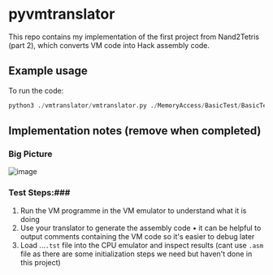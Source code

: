 # pyvmtranslator

This repo contains my implementation of the first project from Nand2Tetris (part 2), which converts VM code into Hack assembly code.

## Example usage

To run the code:

```py
python3 ./vmtranslator/vmtranslator.py ./MemoryAccess/BasicTest/BasicTest.vm
```

## Implementation notes (remove when completed)

### Big Picture

![image](https://github.com/thisisnic/pyvmtranslator/assets/13715823/e8b10896-403d-4884-82d0-40a41b269664)



### Test Steps:###

1. Run the VM programme in the VM emulator to understand what it is doing
2. Use your translator to generate the assembly code
   • it can be helpful to output comments containing the VM code so it's easier to debug later
3. Load ...`.tst` file into the CPU emulator and inspect results (cant use `.asm` file as there are some initialization steps we need but haven't done in this project)




